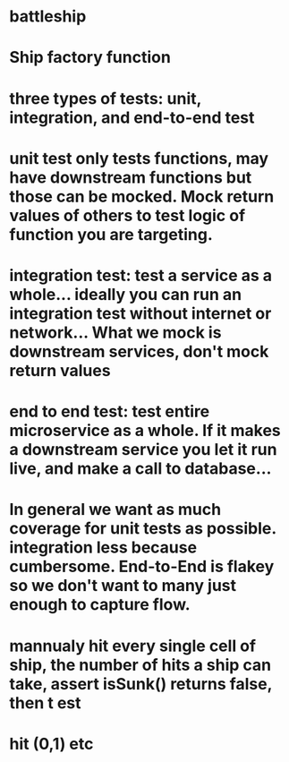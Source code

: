 # battleship



# Ship factory function 
# three types of tests: unit, integration, and end-to-end test 
# unit test only tests functions, may have downstream functions but those can be mocked. Mock return values of others to test logic of function you are targeting. 
# integration test: test a service as a whole... ideally you can run an integration test without internet or network... What we mock is downstream services, don't mock return values
# end to end test: test entire microservice as a whole. If it makes a downstream service you let it run live, and make a call to database... 

# In general we want as much coverage for unit tests as possible. integration less because cumbersome. End-to-End is flakey so we don't want to many just enough to capture flow.  


# mannualy hit every single cell of ship, the number of hits a ship can take, assert isSunk() returns false, then t est

# hit (0,1) etc 